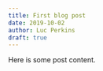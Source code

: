 ```yaml
---
title: First blog post
date: 2019-10-02
author: Luc Perkins
draft: true
---
```


Here is some post content.
